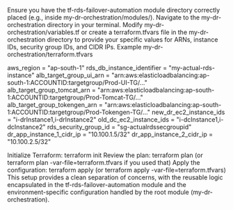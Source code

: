 Ensure you have the tf-rds-failover-automation module directory correctly placed (e.g., inside my-dr-orchestration/modules/).
Navigate to the my-dr-orchestration directory in your terminal.
Modify my-dr-orchestration/variables.tf or create a terraform.tfvars file in the my-dr-orchestration directory to provide your specific values for ARNs, instance IDs, security group IDs, and CIDR IPs.
Example my-dr-orchestration/terraform.tfvars

aws_region                      = "ap-south-1"
rds_db_instance_identifier    = "my-actual-rds-instance"
alb_target_group_ui_arn       = "arn:aws:elasticloadbalancing:ap-south-1:ACCOUNTID:targetgroup/Prod-UI-TG/..."
alb_target_group_tomcat_arn   = "arn:aws:elasticloadbalancing:ap-south-1:ACCOUNTID:targetgroup/Prod-Tomcat-TG/..."
alb_target_group_tokengen_arn = "arn:aws:elasticloadbalancing:ap-south-1:ACCOUNTID:targetgroup/Prod-Tokengen-TG/..."
new_dr_ec2_instance_ids       = "i-drInstance1,i-drInstance2"
old_dc_ec2_instance_ids       = "i-dcInstance1,i-dcInstance2"
rds_security_group_id         = "sg-actualrdssecgroupid"
dr_app_instance_1_cidr_ip     = "10.100.1.5/32"
dr_app_instance_2_cidr_ip     = "10.100.2.5/32"

Initialize Terraform: 
terraform init
Review the plan: 
terraform plan (or terraform plan -var-file=terraform.tfvars if you used that)
Apply the configuration: 
terraform apply (or terraform apply -var-file=terraform.tfvars)
This setup provides a clean separation of concerns, with the reusable logic encapsulated in the tf-rds-failover-automation module and the environment-specific configuration handled by the root module (my-dr-orchestration).